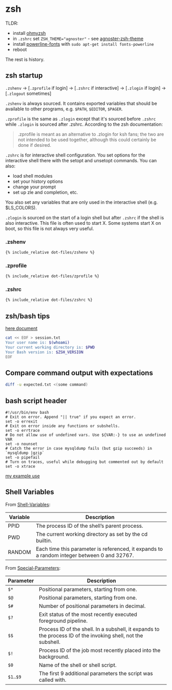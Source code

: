 # zsh

TLDR:

* install [ohmyzsh](https://github.com/ohmyzsh/ohmyzsh)
* in `.zshrc` set `ZSH_THEME="agnoster"` - see
[agnoster-zsh-theme](https://github.com/agnoster/agnoster-zsh-theme)
* install [powerline-fonts](https://github.com/powerline/fonts) with
`sudo apt-get install fonts-powerline`
* reboot

The rest is history.

## zsh startup

`.zshenv` → [`.zprofile` if login] → [`.zshrc` if interactive] → [`.zlogin` if login] → [`.zlogout` sometimes]


`.zshenv` is always sourced.  It contains exported variables that should be
available to other programs, e.g. `$PATH`, `$EDITOR`, `$PAGER`.

`.zprofile` is the same as `.zlogin` except that it's sourced before `.zshrc`
while `.zlogin` is sourced after .zshrc.  According to the zsh documentation:

> .zprofile is meant as an alternative to .zlogin for ksh fans;
> the two are not intended to be used together,
> although this could certainly be done if desired.

`.zshrc` is for interactive shell configuration. You set options for the
interactive shell there with the setopt and unsetopt commands. You can also:

* load shell modules
* set your history options
* change your prompt
* set up zle and completion, etc.

You also set any variables that are only used in the interactive shell (e.g.
$LS_COLORS).

`.zlogin` is sourced on the start of a login shell but after `.zshrc` if the
shell is also interactive.  This file is often used to start X. Some systems
start X on boot, so this file is not always very useful.

### .zshenv

```sh
{% include_relative dot-files/zshenv %}
```
### .zprofile

```sh
{% include_relative dot-files/zprofile %}
```

### .zshrc

```sh
{% include_relative dot-files/zshrc %}
```

## zsh/bash tips

[here document](https://www.howtogeek.com/719058/how-to-use-here-documents-in-bash-on-linux/)

```sh
cat << EOF > session.txt
Your user name is: $(whoami)
Your current working directory is: $PWD
Your Bash version is: $ZSH_VERSION
EOF
```

## Compare command output with expectations

```sh
diff -u expected.txt <(some command)
```

## bash script header

```
#!/usr/bin/env bash
# Exit on error. Append "|| true" if you expect an error.
set -o errexit
# Exit on error inside any functions or subshells.
set -o errtrace
# Do not allow use of undefined vars. Use ${VAR:-} to use an undefined VAR
set -o nounset
# Catch the error in case mysqldump fails (but gzip succeeds) in `mysqldump |gzip`
set -o pipefail
# Turn on traces, useful while debugging but commented out by default
set -o xtrace
```

[my example use](https://gist.github.com/asokolsky4clari/9acbd78dea87f100f04623dbace33c66)

## Shell Variables

From
[Shell-Variables](https://www.gnu.org/software/bash/manual/bash.html#Bourne-Shell-Variables):


Variable|Description
--------|----------
PPID|The process ID of the shell’s parent process.
PWD|The current working directory as set by the cd builtin.
RANDOM| Each time this parameter is referenced, it expands to a random integer between 0 and 32767.

From [Special-Parameters](https://www.gnu.org/software/bash/manual/bash.html#Special-Parameters):


Parameter|Description
---------|----------
`$*`|Positional parameters, starting from one.
`$@`|Positional parameters, starting from one.
`$#`|Number of positional parameters in decimal.
`$?`|Exit status of the most recently executed foreground pipeline.
`$$`|Process ID of the shell. In a subshell, it expands to the process ID of the invoking shell, not the subshell.
`$!`|Process ID of the job most recently placed into the background.
`$0`|Name of the shell or shell script.
`$1`..`$9`|The first 9 additional parameters the script was called with.
